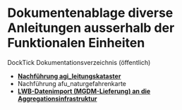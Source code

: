# Dokumentenablage diverse Anleitungen ausserhalb der Funktionalen Einheiten
DockTick Dokumentationsverzeichnis (öffentlich)

* [**Nachführung agi_leitungskataster**](https://github.com/bjsvwcur/DockTick1_div_Anleitungen/blob/master/nachfuehrung_agi_leitungskataster.md)
* Nachführung afu_naturgefahrenkarte
* [**LWB-Datenimport (MGDM-Lieferung) an die Aggregationsinfrastruktur**](https://github.com/bjsvwcur/DockTick_div_Anleitungen/blob/master/LWB-Datenimport.md)
